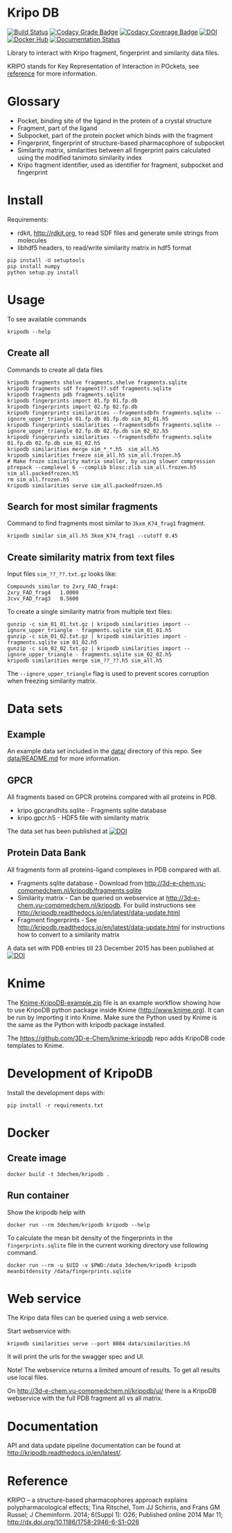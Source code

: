 # Kripo DB

[![Build Status](https://travis-ci.org/3D-e-Chem/kripodb.svg?branch=master)](https://travis-ci.org/3D-e-Chem/kripodb)
[![Codacy Grade Badge ](https://api.codacy.com/project/badge/Grade/4878758675a0402bb75019672fa6e45c)](https://www.codacy.com/app/3D-e-Chem/kripodb?utm_source=github.com&amp;utm_medium=referral&amp;utm_content=3D-e-Chem/kripodb&amp;utm_campaign=Badge_Grade)
[![Codacy Coverage Badge](https://api.codacy.com/project/badge/Coverage/4878758675a0402bb75019672fa6e45c)](https://www.codacy.com/app/3D-e-Chem/kripodb?utm_source=github.com&amp;utm_medium=referral&amp;utm_content=3D-e-Chem/kripodb&amp;utm_campaign=Badge_Coverage)
[![DOI](https://zenodo.org/badge/19641/3D-e-Chem/kripodb.svg)](https://zenodo.org/badge/latestdoi/19641/3D-e-Chem/kripodb)
[![Docker Hub](https://img.shields.io/badge/docker-ready-blue.svg)](https://hub.docker.com/r/3dechem/kripodb/)
[![Documentation Status](https://readthedocs.org/projects/kripodb/badge/?version=latest)](http://kripodb.readthedocs.io/en/latest/?badge=latest)

Library to interact with Kripo fragment, fingerprint and similarity data files.

KRIPO stands for Key Representation of Interaction in POckets, see [reference](http://dx.doi.org/10.1186/1758-2946-6-S1-O26) for more information.

# Glossary

* Pocket, binding site of the ligand in the protein of a crystal structure
* Fragment, part of the ligand
* Subpocket, part of the protein pocket which binds with the fragment
* Fingerprint, fingerprint of structure-based pharmacophore of subpocket
* Similarity matrix, similarities between all fingerprint pairs calculated using the modified tanimoto similarity index
* Kripo fragment identifier, used as identifier for fragment, subpocket and fingerprint

# Install

Requirements:

* rdkit, http://rdkit.org, to read SDF files and generate smile strings from molecules
* libhdf5 headers, to read/write similarity matrix in hdf5 format

```
pip install -U setuptools
pip install numpy
python setup.py install
```

# Usage

To see available commands
```
kripodb --help
```

## Create all

Commands to create all data files
```
kripodb fragments shelve fragments.shelve fragments.sqlite
kripodb fragments sdf fragment??.sdf fragments.sqlite
kripodb fragments pdb fragments.sqlite
kripodb fingerprints import 01.fp 01.fp.db
kripodb fingerprints import 02.fp 02.fp.db
kripodb fingerprints similarities --fragmentsdbfn fragments.sqlite --ignore_upper_triangle 01.fp.db 01.fp.db sim_01_01.h5
kripodb fingerprints similarities --fragmentsdbfn fragments.sqlite --ignore_upper_triangle 02.fp.db 02.fp.db sim_02_02.h5
kripodb fingerprints similarities --fragmentsdbfn fragments.sqlite 01.fp.db 02.fp.db sim_01_02.h5
kripodb similarities merge sim_*_*.h5  sim_all.h5
kripodb similarities freeze sim_all.h5 sim_all.frozen.h5
# Make froze similarity matrix smaller, by using slower compression
ptrepack --complevel 6 --complib blosc:zlib sim_all.frozen.h5 sim_all.packedfrozen.h5
rm sim_all.frozen.h5
kripodb similarities serve sim_all.packedfrozen.h5
```

## Search for most similar fragments

Command to find fragments most similar to `3kxm_K74_frag1` fragment.
```
kripodb similar sim_all.h5 3kxm_K74_frag1 --cutoff 0.45
```

## Create similarity matrix from text files

Input files `sim_??_??.txt.gz` looks like:
```
Compounds similar to 2xry_FAD_frag4:
2xry_FAD_frag4   1.0000
3cvv_FAD_frag3   0.5600
```

To create a single similarity matrix from multiple text files:
```
gunzip -c sim_01_01.txt.gz | kripodb similarities import --ignore_upper_triangle - fragments.sqlite sim_01_01.h5
gunzip -c sim_01_02.txt.gz | kripodb similarities import - fragments.sqlite sim_01_02.h5
gunzip -c sim_02_02.txt.gz | kripodb similarities import --ignore_upper_triangle - fragments.sqlite sim_02_02.h5
kripodb similarities merge sim_??_??.h5 sim_all.h5
```

The `--ignore_upper_triangle` flag is used to prevent scores corruption when freezing similarity matrix.

# Data sets

## Example

An example data set included in the [data/](data/) directory of this repo. See [data/README.md](data/README.md) for more information.

## GPCR

All fragments based on GPCR proteins compared with all proteins in PDB.

* kripo.gpcrandhits.sqlite - Fragments sqlite database
* kripo.gpcr.h5 - HDF5 file with similarity matrix

The data set has been published at [![DOI](https://zenodo.org/badge/doi/10.5281/zenodo.50835.svg)](http://dx.doi.org/10.5281/zenodo.50835)

## Protein Data Bank

All fragments form all proteins-ligand complexes in PDB compared with all.

* Fragments sqlite database - Download from http://3d-e-chem.vu-compmedchem.nl/kripodb/fragments.sqlite
* Similarity matrix - Can be queried on webservice at http://3d-e-chem.vu-compmedchem.nl/kripodb. For build instructions see http://kripodb.readthedocs.io/en/latest/data-update.html
* Fragment fingerprints - See http://kripodb.readthedocs.io/en/latest/data-update.html for instructions how to convert to a similarity matrix

A data set with PDB entries till 23 December 2015 has been published at [![DOI](https://zenodo.org/badge/doi/10.5281/zenodo.55254.svg)](http://dx.doi.org/10.5281/zenodo.55254)

# Knime

The [Knime-KripoDB-example.zip](https://github.com/3D-e-Chem/knime-kripodb/blob/master/examples/Knime-KripoDB-example.zip) file is an example workflow showing how to use KripoDB python package inside Knime (http://www.knime.org).
It can be run by importing it into Knime.
Make sure the Python used by Knime is the same as the Python with kripodb package installed.

The https://github.com/3D-e-Chem/knime-kripodb repo adds KripoDB code templates to Knime.

# Development of KripoDB

Install the development deps with:
```
pip install -r requirements.txt
```

# Docker

## Create image

```
docker build -t 3dechem/kripodb .
```

## Run container

Show the kripodb help with
```
docker run --rm 3dechem/kripodb kripodb --help
```

To calculate the mean bit density of the fingerprints in the `fingerprints.sqlite` file in the current working directory use following command.
```
docker run --rm -u $UID -v $PWD:/data 3dechem/kripodb kripodb meanbitdensity /data/fingerprints.sqlite
```

# Web service

The Kripo data files can be queried using a web service.

Start webservice with:
```
kripodb similarities serve --port 8084 data/similarities.h5
```
It will print the urls for the swagger spec and UI.

Note! The webservice returns a limited amount of results. To get all results use local files.

On http://3d-e-chem.vu-compmedchem.nl/kripodb/ui/ there is a KripoDB webservice with the full PDB fragment all vs all matrix.

# Documentation

API and data update pipeline documentation can be found at http://kripodb.readthedocs.io/en/latest/.

# Reference

KRIPO – a structure-based pharmacophores approach explains polypharmacological effects;
Tina Ritschel, Tom JJ Schirris, and Frans GM Russel; J Cheminform. 2014; 6(Suppl 1): O26;
Published online 2014 Mar 11; http://dx.doi.org/10.1186/1758-2946-6-S1-O26
